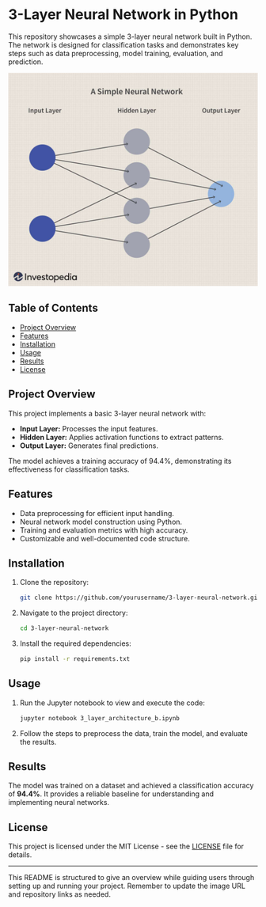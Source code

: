 
# 3-Layer Neural Network in Python

This repository showcases a simple 3-layer neural network built in Python. The network is designed for classification tasks and demonstrates key steps such as data preprocessing, model training, evaluation, and prediction.

![Neural Network Diagram](dotdash_Final_Neural_Network_Apr_2020-01-5f4088dfda4c49d99a4d927c9a3a5ba0.jpg) 
## Table of Contents
- [Project Overview](#project-overview)
- [Features](#features)
- [Installation](#installation)
- [Usage](#usage)
- [Results](#results)
- [License](#license)

## Project Overview
This project implements a basic 3-layer neural network with:
- **Input Layer:** Processes the input features.
- **Hidden Layer:** Applies activation functions to extract patterns.
- **Output Layer:** Generates final predictions.

The model achieves a training accuracy of 94.4%, demonstrating its effectiveness for classification tasks.

## Features
- Data preprocessing for efficient input handling.
- Neural network model construction using Python.
- Training and evaluation metrics with high accuracy.
- Customizable and well-documented code structure.

## Installation
1. Clone the repository:
    ```bash
    git clone https://github.com/yourusername/3-layer-neural-network.git
    ```
2. Navigate to the project directory:
    ```bash
    cd 3-layer-neural-network
    ```
3. Install the required dependencies:
    ```bash
    pip install -r requirements.txt
    ```

## Usage
1. Run the Jupyter notebook to view and execute the code:
    ```bash
    jupyter notebook 3_layer_architecture_b.ipynb
    ```

2. Follow the steps to preprocess the data, train the model, and evaluate the results.

## Results
The model was trained on a dataset and achieved a classification accuracy of **94.4%**. It provides a reliable baseline for understanding and implementing neural networks.

## License
This project is licensed under the MIT License - see the [LICENSE](LICENSE) file for details.

---

This README is structured to give an overview while guiding users through setting up and running your project. Remember to update the image URL and repository links as needed.
